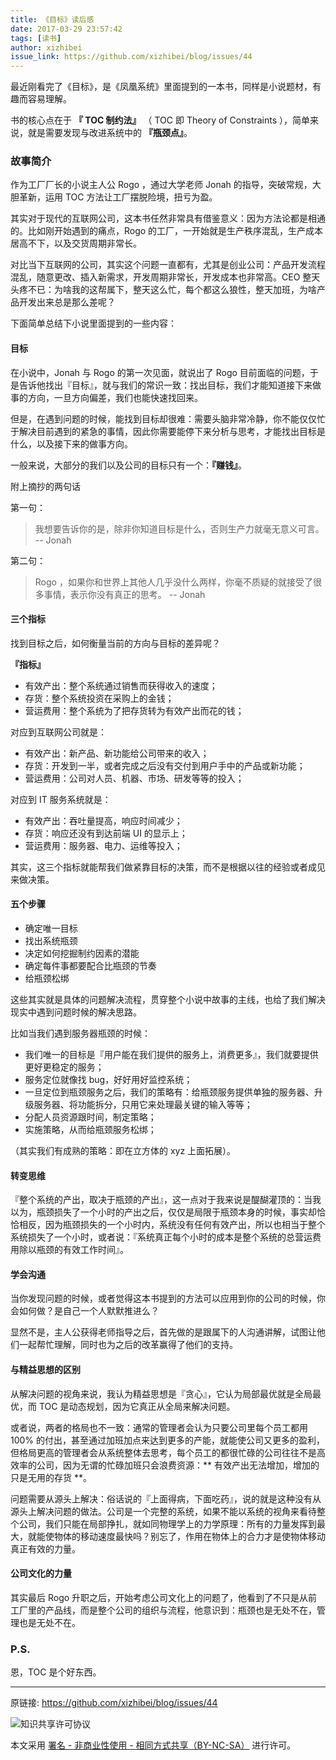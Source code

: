 ```yaml
---
title: 《目标》读后感
date: 2017-03-29 23:57:42
tags: [读书]
author: xizhibei
issue_link: https://github.com/xizhibei/blog/issues/44
---
```

最近刚看完了《目标》，是《凤凰系统》里面提到的一本书，同样是小说题材，有趣而容易理解。

书的核心点在于 **『 TOC 制约法』** （ TOC 即 Theory of Constraints ），简单来说，就是需要发现与改进系统中的 **『瓶颈点』**。 

### 故事简介
作为工厂厂长的小说主人公 Rogo ，通过大学老师 Jonah 的指导，突破常规，大胆革新，运用 TOC 方法让工厂摆脱险境，扭亏为盈。

其实对于现代的互联网公司，这本书任然非常具有借鉴意义：因为方法论都是相通的。比如刚开始遇到的痛点，Rogo 的工厂，一开始就是生产秩序混乱，生产成本居高不下，以及交货周期非常长。

对比当下互联网的公司，其实这个问题一直都有，尤其是创业公司：产品开发流程混乱，随意更改、插入新需求，开发周期非常长，开发成本也非常高。CEO 整天头疼不已：为啥我的这帮属下，整天这么忙，每个都这么狼性，整天加班，为啥产品开发出来总是那么差呢？

下面简单总结下小说里面提到的一些内容：

#### 目标
在小说中，Jonah 与 Rogo 的第一次见面，就说出了 Rogo 目前面临的问题，于是告诉他找出『目标』，就与我们的常识一致：找出目标，我们才能知道接下来做事的方向，一旦方向偏差，我们也能快速找回来。

但是，在遇到问题的时候，能找到目标却很难：需要头脑非常冷静，你不能仅仅忙于解决目前遇到的紧急的事情，因此你需要能停下来分析与思考，才能找出目标是什么，以及接下来的做事方向。

一般来说，大部分的我们以及公司的目标只有一个：**『赚钱』**。

附上摘抄的两句话

第一句：
> 我想要告诉你的是，除非你知道目标是什么，否则生产力就毫无意义可言。 -- Jonah

第二句：
> Rogo ，如果你和世界上其他人几乎没什么两样，你毫不质疑的就接受了很多事情，表示你没有真正的思考。 -- Jonah

#### 三个指标
找到目标之后，如何衡量当前的方向与目标的差异呢？

**『指标』**

- 有效产出：整个系统通过销售而获得收入的速度；
- 存货：整个系统投资在采购上的金钱；
- 营运费用：整个系统为了把存货转为有效产出而花的钱；

对应到互联网公司就是：

- 有效产出：新产品、新功能给公司带来的收入；
- 存货：开发到一半，或者完成之后没有交付到用户手中的产品或新功能；
- 营运费用：公司对人员、机器、市场、研发等等的投入；

对应到 IT 服务系统就是：

- 有效产出：吞吐量提高，响应时间减少；
- 存货：响应还没有到达前端 UI 的显示上；
- 营运费用：服务器、电力、运维等投入；

其实，这三个指标就能帮我们做紧靠目标的决策，而不是根据以往的经验或者成见来做决策。

#### 五个步骤

- 确定唯一目标
- 找出系统瓶颈
- 决定如何挖掘制约因素的潜能
- 确定每件事都要配合比瓶颈的节奏
- 给瓶颈松绑

这些其实就是具体的问题解决流程，贯穿整个小说中故事的主线，也给了我们解决现实中遇到问题时候的解决思路。

比如当我们遇到服务器瓶颈的时候：

- 我们唯一的目标是『用户能在我们提供的服务上，消费更多』，我们就要提供更好更稳定的服务；
- 服务定位就像找 bug，好好用好监控系统；
- 一旦定位到瓶颈服务之后，我们的策略有：给瓶颈服务提供单独的服务器、升级服务器、将功能拆分，只用它来处理最关键的输入等等；
- 分配人员资源跟时间，制定策略；
- 实施策略，从而给瓶颈服务松绑；

（其实我们有成熟的策略：即在立方体的 xyz 上面拓展）。

#### 转变思维
『整个系统的产出，取决于瓶颈的产出』，这一点对于我来说是醍醐灌顶的：当我以为，瓶颈损失了一个小时的产出之后，仅仅是局限于瓶颈本身的时候，事实却恰恰相反，因为瓶颈损失的一个小时内，系统没有任何有效产出，所以也相当于整个系统损失了一个小时，或者说：『系统真正每个小时的成本是整个系统的总营运费用除以瓶颈的有效工作时间』。

#### 学会沟通
当你发现问题的时候，或者觉得这本书提到的方法可以应用到你的公司的时候，你会如何做？是自己一个人默默推进么？

显然不是，主人公获得老师指导之后，首先做的是跟属下的人沟通讲解，试图让他们一起帮忙理解，同时也为之后的改革赢得了他们的支持。

#### 与精益思想的区别
从解决问题的视角来说，我认为精益思想是『贪心』，它认为局部最优就是全局最优，而 TOC 是动态规划，因为它真正从全局来解决问题。

或者说，两者的格局也不一致：通常的管理者会认为只要公司里每个员工都用 100% 的付出，甚至通过加班加点来达到更多的产能，就能使公司又更多的盈利，但格局更高的管理者会从系统整体去思考，每个员工的都很忙碌的公司往往不是高效率的公司，因为无谓的忙碌加班只会浪费资源：** 有效产出无法增加，增加的只是无用的存货 **。

问题需要从源头上解决：俗话说的『上面得病，下面吃药』，说的就是这种没有从源头上解决问题的做法。公司是一个完整的系统，如果不能以系统的视角来看待整个公司，我们只能在局部挣扎，就如同物理学上的力学原理：所有的力量发挥到最大，就能使物体的移动速度最快吗？别忘了，作用在物体上的合力才是使物体移动真正有效的力量。

#### 公司文化的力量
其实最后 Rogo 升职之后，开始考虑公司文化上的问题了，他看到了不只是从前工厂里的产品线，而是整个公司的组织与流程，他意识到：瓶颈也是无处不在，管理也是无处不在。

### P.S.
恩，TOC 是个好东西。

***
原链接: https://github.com/xizhibei/blog/issues/44

![知识共享许可协议](https://i.creativecommons.org/l/by-nc-sa/4.0/88x31.png "署名 - 非商业性使用 - 相同方式共享（BY-NC-SA）")

本文采用 [署名 - 非商业性使用 - 相同方式共享（BY-NC-SA）](https://creativecommons.org/licenses/by-nc-sa/4.0/deed.zh) 进行许可。
